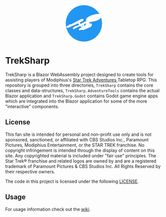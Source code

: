 <p align="center">
  <img width="120" height="120" src="TrekSharp.AdventureTools/wwwroot/logo.svg">
</p>

# TrekSharp
TrekSharp is a Blazor WebAssembly project designed to create tools for assisting players of Modiphius's <a href="https://www.modiphius.net/collections/star-trek-adventures" target="_blank"> Star Trek Adventures </a> Tabletop RPG. This repository is grouped into three directories, `TrekSharp` contains the core classes and data-structures, `TrekSharp.AdventureTools` contains the actual Blazor application and `TrekSharp.Godot` contains Godot game engine apps which are integrated into the Blazor application for some of the more "interactive" components. 

## License
This fan site is intended for personal and non-profit use only and is not sponsored, sanctioned, or affiliated with CBS Studios Inc., Paramount Pictures, Modiphius Entertainment, or the STAR TREK franchise. No copyright infringement is intended through the display of content on this site. Any copyrighted material is included under "fair use" principles. The Star Trek® franchise and related logos are owned by and are a registered trademark of Paramount Pictures & CBS Studios Inc. All Rights Reserved by their respective owners.

The code in this project is licensed under the following [LICENSE](LICENSE).

## Usage
For usage information check out the [wiki](https://github.com/qkmaxware/TrekSharp/wiki).